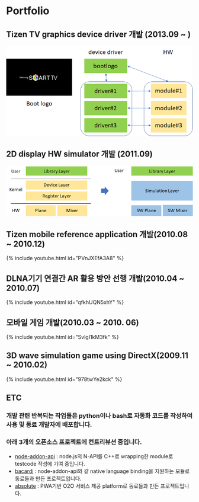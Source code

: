 # Portfolio


## Tizen TV graphics device driver 개발 (2013.09 ~ )
![](/image/bootlogo_driver.png)


## 2D display HW simulator 개발 (2011.09)
![](/image/2D_simulator.png)

## Tizen mobile reference application 개발(2010.08 ~ 2010.12)
{% include youtube.html id="PVnJXEfA3A8" %}  

## DLNA기기 연결간 AR 활용 방안 선행 개발(2010.04 ~ 2010.07)
{% include youtube.html id="qfkhUQN5xhY" %}  

## 모바일 게임 개발(2010.03 ~ 2010. 06)
{% include youtube.html id="SvlgI1kM3fk" %}  

## 3D wave simulation game using DirectX(2009.11 ~ 2010.02)
{% include youtube.html id="978twYe2kck" %}  

## ETC
### 개발 관련 반복되는 작업들은 python이나 bash로 자동화 코드를 작성하여 사용 및 동료 개발자에 배포합니다.
### 아래 3개의 오픈소스 프로젝트에 컨트리뷰션 중입니다.
* [node-addon-api](https://github.com/nodejs/node-addon-api) : node.js의 N-API를 C++로 wrapping한 module로 testcode 작성에 기여 중입니다.
* [bacardi](https://github.com/lunchclass/bacardi) : node-addon-api와 같 native language binding을 지원하는 모듈로 동료들과 만든 프로젝트입니다.
* [absolute](https://github.com/lunchclass/absolute) : PWA기반 O2O 서비스 제공 platform로 동료들과 만든 프로젝트입니다.
